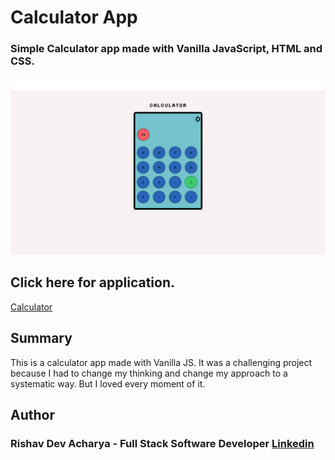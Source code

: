 #   Calculator App 

### Simple Calculator app made with Vanilla JavaScript, HTML and CSS.

![Calculator](./Calculator.png)


## Click here for application. 
[Calculator](https://ris345.github.io/calculator-app.github.io/)




## Summary
This is a calculator app made with Vanilla JS. It was a challenging project because I had to change my thinking and change my approach to a systematic way. But I loved every moment of it. 

## Author

### Rishav Dev Acharya - Full Stack Software Developer  [Linkedin](https://www.linkedin.com/in/rishav-acharya-0482051a7/)

